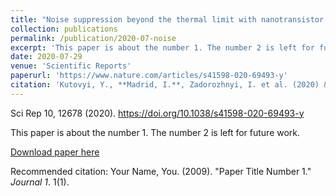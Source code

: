 ```yaml
---
title: "Noise suppression beyond the thermal limit with nanotransistor biosensors"
collection: publications
permalink: /publication/2020-07-noise
excerpt: 'This paper is about the number 1. The number 2 is left for future work.'
date: 2020-07-29
venue: 'Scientific Reports'
paperurl: 'https://www.nature.com/articles/s41598-020-69493-y'
citation: 'Kutovyi, Y., **Madrid, I.**, Zadorozhnyi, I. et al. (2020) &quot;Noise suppression beyond the thermal limit with nanotransistor biosensors.&quot; <i>Sci Rep</i>. 10(12678).'
---
```

  Sci Rep 10, 12678 (2020). https://doi.org/10.1038/s41598-020-69493-y

This paper is about the number 1. The number 2 is left for future work.

[Download paper here](http://academicpages.github.io/files/paper1.pdf)

Recommended citation: Your Name, You. (2009). "Paper Title Number 1." <i>Journal 1</i>. 1(1).
